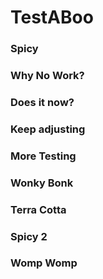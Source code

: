 # TestABoo

### Spicy

### Why No Work?

### Does it now?

### Keep adjusting

### More Testing

### Wonky Bonk

### Terra Cotta

### Spicy 2

### Womp Womp
